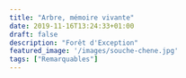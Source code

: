 ```yaml
---
title: "Arbre, mémoire vivante"
date: 2019-11-16T13:24:33+01:00
draft: false
description: "Forêt d'Exception"
featured_image: '/images/souche-chene.jpg'
tags: ["Remarquables"]
---
```


